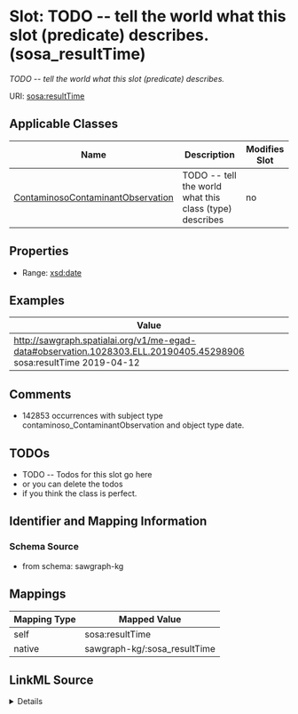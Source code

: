 

# Slot: TODO -- tell the world what this slot (predicate) describes. (sosa_resultTime)


_TODO -- tell the world what this slot (predicate) describes._





URI: [sosa:resultTime](http://www.w3.org/ns/sosa/resultTime)



<!-- no inheritance hierarchy -->





## Applicable Classes

| Name | Description | Modifies Slot |
| --- | --- | --- |
| [ContaminosoContaminantObservation](../classes/ContaminosoContaminantObservation.md) | TODO -- tell the world what this class (type) describes |  no  |







## Properties

* Range: [xsd:date](http://www.w3.org/2001/XMLSchema#date)






## Examples

| Value |
| --- |
| http://sawgraph.spatialai.org/v1/me-egad-data#observation.1028303.ELL.20190405.45298906 sosa:resultTime 2019-04-12 |

## Comments

* 142853 occurrences with subject type contaminoso_ContaminantObservation and object type date.

## TODOs

* TODO -- Todos for this slot go here
* or you can delete the todos
* if you think the class is perfect.

## Identifier and Mapping Information







### Schema Source


* from schema: sawgraph-kg




## Mappings

| Mapping Type | Mapped Value |
| ---  | ---  |
| self | sosa:resultTime |
| native | sawgraph-kg/:sosa_resultTime |




## LinkML Source

<details>
```yaml
name: sosa_resultTime
description: TODO -- tell the world what this slot (predicate) describes.
title: TODO -- tell the world what this slot (predicate) describes.
todos:
- TODO -- Todos for this slot go here
- or you can delete the todos
- if you think the class is perfect.
comments:
- 142853 occurrences with subject type contaminoso_ContaminantObservation and object
  type date.
examples:
- value: http://sawgraph.spatialai.org/v1/me-egad-data#observation.1028303.ELL.20190405.45298906
    sosa:resultTime 2019-04-12
from_schema: sawgraph-kg
rank: 1000
slot_uri: sosa:resultTime
alias: sosa_resultTime
domain_of:
- contaminoso_ContaminantObservation
range: date

```
</details>